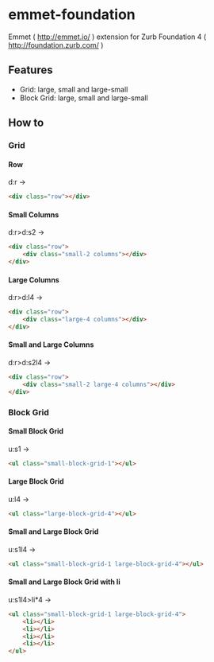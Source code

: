 # emmet-foundation

Emmet ( http://emmet.io/ ) extension for Zurb Foundation 4 ( http://foundation.zurb.com/ )

## Features
* Grid: large, small and large-small
* Block Grid: large, small and large-small

## How to

### Grid

#### Row
d:r
&rarr;
```html
<div class="row"></div>
```
#### Small Columns
d:r>d:s2
&rarr;
```html
<div class="row">
	<div class="small-2 columns"></div>
</div>  
```
#### Large Columns
d:r>d:l4
&rarr;
```html
<div class="row">
	<div class="large-4 columns"></div>
</div>  
```
#### Small and Large Columns
d:r>d:s2l4
&rarr;
```html
<div class="row">
	<div class="small-2 large-4 columns"></div>
</div> 
```
### Block Grid
#### Small Block Grid
u:s1
&rarr;
```html
<ul class="small-block-grid-1"></ul>
```
#### Large Block Grid
u:l4
&rarr;
```html
<ul class="large-block-grid-4"></ul>
```
#### Small and Large Block Grid
u:s1l4
&rarr;
```html
<ul class="small-block-grid-1 large-block-grid-4"></ul> 
```
#### Small and Large Block Grid with li
u:s1l4>li*4
&rarr;
```html
<ul class="small-block-grid-1 large-block-grid-4">
	<li></li>
	<li></li>
	<li></li>
	<li></li>
</ul> 
```

